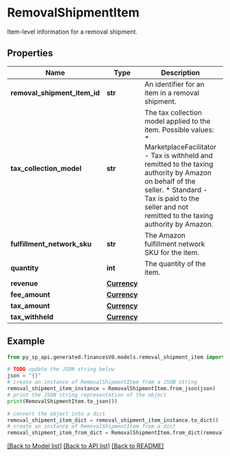 # RemovalShipmentItem

Item-level information for a removal shipment.

## Properties

Name | Type | Description | Notes
------------ | ------------- | ------------- | -------------
**removal_shipment_item_id** | **str** | An identifier for an item in a removal shipment. | [optional] 
**tax_collection_model** | **str** | The tax collection model applied to the item.  Possible values:  * MarketplaceFacilitator - Tax is withheld and remitted to the taxing authority by Amazon on behalf of the seller.  * Standard - Tax is paid to the seller and not remitted to the taxing authority by Amazon. | [optional] 
**fulfillment_network_sku** | **str** | The Amazon fulfillment network SKU for the item. | [optional] 
**quantity** | **int** | The quantity of the item. | [optional] 
**revenue** | [**Currency**](Currency.md) |  | [optional] 
**fee_amount** | [**Currency**](Currency.md) |  | [optional] 
**tax_amount** | [**Currency**](Currency.md) |  | [optional] 
**tax_withheld** | [**Currency**](Currency.md) |  | [optional] 

## Example

```python
from py_sp_api.generated.financesV0.models.removal_shipment_item import RemovalShipmentItem

# TODO update the JSON string below
json = "{}"
# create an instance of RemovalShipmentItem from a JSON string
removal_shipment_item_instance = RemovalShipmentItem.from_json(json)
# print the JSON string representation of the object
print(RemovalShipmentItem.to_json())

# convert the object into a dict
removal_shipment_item_dict = removal_shipment_item_instance.to_dict()
# create an instance of RemovalShipmentItem from a dict
removal_shipment_item_from_dict = RemovalShipmentItem.from_dict(removal_shipment_item_dict)
```
[[Back to Model list]](../README.md#documentation-for-models) [[Back to API list]](../README.md#documentation-for-api-endpoints) [[Back to README]](../README.md)


